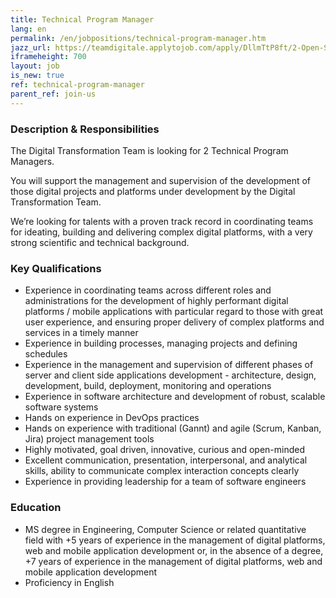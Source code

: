 ```yaml
---
title: Technical Program Manager
lang: en
permalink: /en/jobpositions/technical-program-manager.htm
jazz_url: https://teamdigitale.applytojob.com/apply/DllmTtP8ft/2-Open-Source-Project-Leader
iframeheight: 700
layout: job
is_new: true
ref: technical-program-manager
parent_ref: join-us
---
```


### Description & Responsibilities
The Digital Transformation Team is looking for 2 Technical Program Managers. 

You will support the management and supervision of the development of those digital projects and platforms under development by the Digital Transformation Team. 

We’re looking for talents with a proven track record in coordinating teams for ideating, building and delivering complex digital platforms, with a very strong scientific and technical background.


### Key Qualifications
- Experience in coordinating teams across different roles and administrations for the development of highly performant digital platforms / mobile applications with particular regard to those with great user experience, and ensuring proper delivery of complex platforms and services in a timely manner
- Experience in building processes, managing projects and defining schedules
- Experience in the management and supervision of different phases of server and client side applications development - architecture, design, development, build, deployment, monitoring and operations
- Experience in software architecture and development of robust, scalable software systems
- Hands on experience in DevOps practices
- Hands on experience with traditional (Gannt) and agile (Scrum, Kanban, Jira) project management tools 
- Highly motivated, goal driven, innovative, curious and open-minded
- Excellent communication, presentation, interpersonal, and analytical skills, ability to communicate complex interaction concepts clearly 
- Experience in providing leadership for a team of software engineers 


### Education
- MS degree in Engineering, Computer Science or related quantitative field with +5 years of experience in the management of digital platforms,  web and mobile application development or, in the absence of a degree, +7 years of experience in the management of digital platforms,  web and mobile application development 
- Proficiency in English
